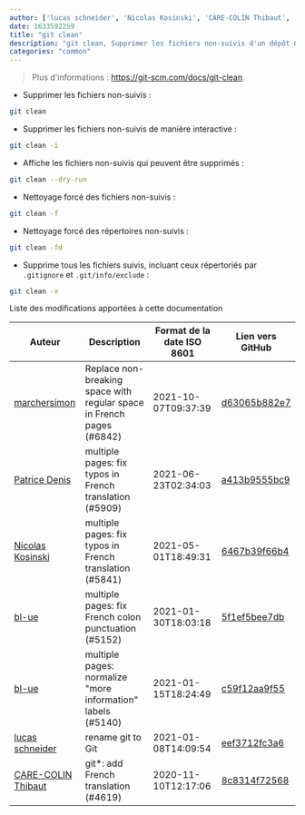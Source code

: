 ```yaml
---
author: ['lucas schneider', 'Nicolas Kosinski', 'CARE-COLIN Thibaut', 'bl-ue', 'Patrice Denis', 'marchersimon']
date: 1633592259
title: "git clean"
description: "git clean, Supprimer les fichiers non-suivis d'un dépôt Git."
categories: "common"
---
```

> Plus d'informations : <https://git-scm.com/docs/git-clean>.

- Supprimer les fichiers non-suivis :

```bash
git clean
```

- Supprimer les fichiers non-suivis de manière interactive :

```bash
git clean -i
```

- Affiche les fichiers non-suivis qui peuvent être supprimés :

```bash
git clean --dry-run
```

- Nettoyage forcé des fichiers non-suivis :

```bash
git clean -f
```

- Nettoyage forcé des répertoires non-suivis :

```bash
git clean -fd
```

- Supprime tous les fichiers suivis, incluant ceux répertoriés par `.gitignore` et `.git/info/exclude` :

```bash
git clean -x
```
Liste des modifications apportées à cette documentation


Auteur | Description | Format de la date ISO 8601 | Lien vers GitHub
------|-----|-----|-----
[marchersimon](mailto:50295997+marchersimon@users.noreply.github.com) | Replace non-breaking space with regular space in French pages (#6842) | 2021-10-07T09:37:39 | [d63065b882e7](https://github.com/tldr-pages/tldr/commit/d63065b882e77c3d3361e76cfa7f28bf5415832e)
[Patrice Denis](mailto:patricedenis@users.noreply.github.com) | multiple pages: fix typos in French translation (#5909) | 2021-06-23T02:34:03 | [a413b9555bc9](https://github.com/tldr-pages/tldr/commit/a413b9555bc9f326904814ecf6dc4f1ba1dc1267)
[Nicolas Kosinski](mailto:nicokosi@yahoo.com) | multiple pages: fix typos in French translation (#5841) | 2021-05-01T18:49:31 | [6467b39f66b4](https://github.com/tldr-pages/tldr/commit/6467b39f66b40110a64d13af20f1a7ab27380fa9)
[bl-ue](mailto:54780737+bl-ue@users.noreply.github.com) | multiple pages: fix French colon punctuation (#5152) | 2021-01-30T18:03:18 | [5f1ef5bee7db](https://github.com/tldr-pages/tldr/commit/5f1ef5bee7dba1b2749d25e4d0a7be22c89cf8b4)
[bl-ue](mailto:54780737+bl-ue@users.noreply.github.com) | multiple pages: normalize "more information" labels (#5140) | 2021-01-15T18:24:49 | [c59f12aa9f55](https://github.com/tldr-pages/tldr/commit/c59f12aa9f55d85612ba22e4da86db293ff76977)
[lucas schneider](mailto:casdpa@gmail.com) | rename git to Git | 2021-01-08T14:09:54 | [eef3712fc3a6](https://github.com/tldr-pages/tldr/commit/eef3712fc3a6a3774384b2e4ed934583c8349d75)
[CARE-COLIN Thibaut](mailto:carecolin@gmail.com) | git*: add French translation (#4619) | 2020-11-10T12:17:06 | [8c8314f72568](https://github.com/tldr-pages/tldr/commit/8c8314f7256871ec042395d6eef6d77827cda04c)

